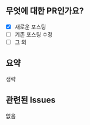 ## 무엇에 대한 PR인가요?

- [x] 새로운 포스팅
- [ ] 기존 포스팅 수정
- [ ] 그 외

## 요약

생략

<!--
  이 PR로 변경되는 것에 대해 설명
  그냥 posting 관련 PR이라면 내용을 적지 않아도 된다.
-->

## 관련된 Issues

없음

<!--
  Link to the issue that is fixed by this PR (if there is one)
  e.g. Fixes #1234, Addresses #1234, Related to #1234, etc.
-->
